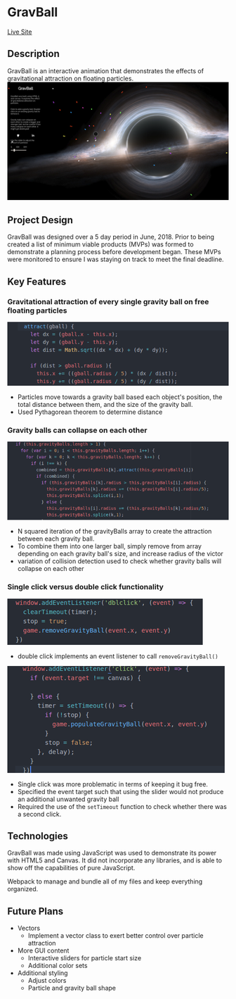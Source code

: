 # GravBall
[Live Site](https://ralej86.github.io/GravBall/)

## Description
GravBall is an interactive animation that demonstrates the effects of gravitational attraction on floating particles.  
![game](images/game.png)

## Project Design
GravBall was designed over a 5 day period in June, 2018.  Prior to being created a list of minimum viable products (MVPs) was formed to demonstrate a planning process before development began.  These MVPs were monitored to ensure I was staying on track to meet the final deadline.

## Key Features
### Gravitational attraction of every single gravity ball on free floating particles
![attract](images/attract.png)
* Particles move towards a gravity ball based each object's position, the total distance between them, and the size of the gravity ball.
* Used Pythagorean theorem to determine distance

### Gravity balls can collapse on each other
![collapse](images/gball_collapse.png)
* N squared iteration of the gravityBalls array to create the attraction between each gravity ball.
* To combine them into one larger ball, simply remove from array depending on each gravity ball's size, and increase radius of the victor
* variation of collision detection used to check whether gravity balls will collapse on each other

### Single click versus double click functionality
![double](images/double.png)
* double click implements an event listener to call `removeGravityBall()`

![single](images/single.png)
* Single click was more problematic in terms of keeping it bug free.  
* Specified the event target such that using the slider would not produce an additional unwanted gravity ball
* Required the use of the `setTimeout` function to check whether there was a second click.

## Technologies
GravBall was made using JavaScript was used to demonstrate its power with HTML5 and Canvas.  It did not incorporate any libraries, and is able to show off the capabilities of pure JavaScript.

Webpack to manage and bundle all of my files and keep everything organized.

## Future Plans
* Vectors
  * Implement a vector class to exert better control over particle attraction
* More GUI content
  * Interactive sliders for particle start size
  * Additional color sets
* Additional styling
  * Adjust colors
  * Particle and gravity ball shape
